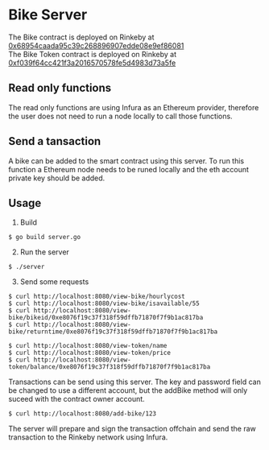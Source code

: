 # Bike Server
The Bike contract is deployed on Rinkeby at [0x68954caada95c39c268896907edde08e9ef86081](https://rinkeby.etherscan.io/address/0x68954caada95c39c268896907edde08e9ef86081)   
The Bike Token contract is deployed on Rinkeby at [0xf039f64cc421f3a2016570578fe5d4983d73a5fe](https://rinkeby.etherscan.io/address/0xf039f64cc421f3a2016570578fe5d4983d73a5fe)

## Read only functions
The read only functions are using Infura as an Ethereum provider, therefore the user does not need to run a node locally to call those functions.

## Send a tansaction
A bike can be added to the smart contract using this server. To run this function a Ethereum node needs to be runed locally and the eth account private key should be added.
 
## Usage
1. Build
```
$ go build server.go
```
2. Run the server
```
$ ./server
```
3. Send some requests
```
$ curl http://localhost:8080/view-bike/hourlycost
$ curl http://localhost:8080/view-bike/isavailable/55
$ curl http://localhost:8080/view-bike/bikeid/0xe8076f19c37f318f59dffb71870f7f9b1ac817ba
$ curl http://localhost:8080/view-bike/returntime/0xe8076f19c37f318f59dffb71870f7f9b1ac817ba

$ curl http://localhost:8080/view-token/name
$ curl http://localhost:8080/view-token/price
$ curl http://localhost:8080/view-token/balance/0xe8076f19c37f318f59dffb71870f7f9b1ac817ba
```
Transactions can be send using this server. The key and password field can be changed to use a different account, but the addBike method will only suceed with the contract owner account.
```
$ curl http://localhost:8080/add-bike/123
```
The server will prepare and sign the transaction offchain and send the raw transaction to the Rinkeby network using Infura.
